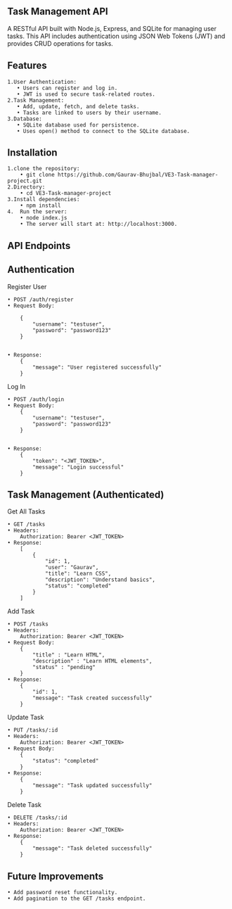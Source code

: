 ## Task Management API

A RESTful API built with Node.js, Express, and SQLite for managing user tasks. This API includes authentication using JSON Web Tokens (JWT) and provides CRUD operations for tasks.

## Features

    1.User Authentication:
       • Users can register and log in.
       • JWT is used to secure task-related routes.
    2.Task Management:
       • Add, update, fetch, and delete tasks.
       • Tasks are linked to users by their username.
    3.Database:
       • SQLite database used for persistence.
       • Uses open() method to connect to the SQLite database.

## Installation
    1.clone the repository:
        • git clone https://github.com/Gaurav-Bhujbal/VE3-Task-manager-project.git
    2.Directory:
        • cd VE3-Task-manager-project
    3.Install dependencies:
        • npm install
    4.	Run the server:
        • node index.js
        • The server will start at: http://localhost:3000.

## API Endpoints

## Authentication

Register User

    • POST /auth/register
    • Request Body:

        {
            "username": "testuser",
            "password": "password123"
        }


    • Response:
        {
            "message": "User registered successfully"
        }

Log In

    • POST /auth/login
    • Request Body:
        {
            "username": "testuser",
            "password": "password123"
        }


    • Response:
        {
            "token": "<JWT_TOKEN>",
            "message": "Login successful"
        }

## Task Management (Authenticated)

Get All Tasks

    • GET /tasks
    • Headers:
        Authorization: Bearer <JWT_TOKEN>
    • Response:
        [
            {
                "id": 1,
                "user": "Gaurav",
                "title": "Learn CSS",
                "description": "Understand basics",
                "status": "completed"
            }
        ]

Add Task

    • POST /tasks
    • Headers:
        Authorization: Bearer <JWT_TOKEN>
    • Request Body:
        {
            "title" : "Learn HTML",
            "description" : "Learn HTML elements",
            "status" : "pending"
        }
    • Response:
        {
            "id": 1,
            "message": "Task created successfully"
        }

Update Task

    • PUT /tasks/:id
    • Headers:
        Authorization: Bearer <JWT_TOKEN>
    • Request Body:
        {
            "status": "completed"
        }
    • Response:
        {
            "message": "Task updated successfully"
        }

Delete Task

    • DELETE /tasks/:id
    • Headers:
        Authorization: Bearer <JWT_TOKEN>
    • Response:
        {
            "message": "Task deleted successfully"
        }


## Future Improvements

    • Add password reset functionality.
    • Add pagination to the GET /tasks endpoint.
